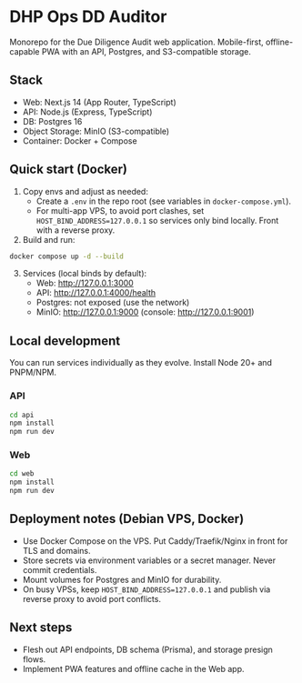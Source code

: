 # DHP Ops DD Auditor

Monorepo for the Due Diligence Audit web application. Mobile-first, offline-capable PWA with an API, Postgres, and S3-compatible storage.

## Stack
- Web: Next.js 14 (App Router, TypeScript)
- API: Node.js (Express, TypeScript)
- DB: Postgres 16
- Object Storage: MinIO (S3-compatible)
- Container: Docker + Compose

## Quick start (Docker)
1. Copy envs and adjust as needed:
   - Create a `.env` in the repo root (see variables in `docker-compose.yml`).
   - For multi-app VPS, to avoid port clashes, set `HOST_BIND_ADDRESS=127.0.0.1` so services only bind locally. Front with a reverse proxy.
2. Build and run:
```bash
docker compose up -d --build
```
3. Services (local binds by default):
   - Web: http://127.0.0.1:3000
   - API: http://127.0.0.1:4000/health
   - Postgres: not exposed (use the network)
   - MinIO: http://127.0.0.1:9000 (console: http://127.0.0.1:9001)

## Local development
You can run services individually as they evolve. Install Node 20+ and PNPM/NPM.

### API
```bash
cd api
npm install
npm run dev
```

### Web
```bash
cd web
npm install
npm run dev
```

## Deployment notes (Debian VPS, Docker)
- Use Docker Compose on the VPS. Put Caddy/Traefik/Nginx in front for TLS and domains.
- Store secrets via environment variables or a secret manager. Never commit credentials.
- Mount volumes for Postgres and MinIO for durability.
- On busy VPSs, keep `HOST_BIND_ADDRESS=127.0.0.1` and publish via reverse proxy to avoid port conflicts.

## Next steps
- Flesh out API endpoints, DB schema (Prisma), and storage presign flows.
- Implement PWA features and offline cache in the Web app.
